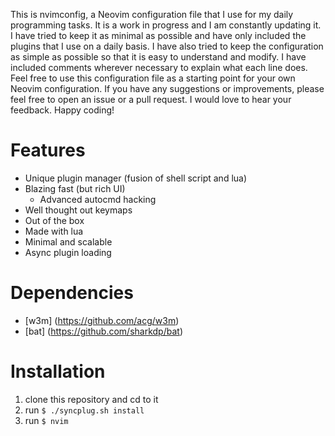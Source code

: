 This is nvimconfig, a Neovim configuration file that I use for my daily
programming tasks. It is a work in progress and I am constantly updating it. I
have tried to keep it as minimal as possible and have only included the plugins
that I use on a daily basis. I have also tried to keep the configuration as
simple as possible so that it is easy to understand and modify. I have included
comments wherever necessary to explain what each line does. Feel free to use
this configuration file as a starting point for your own Neovim configuration.
If you have any suggestions or improvements, please feel free to open an issue
or a pull request. I would love to hear your feedback. Happy coding!

# Features
- Unique plugin manager (fusion of shell script and lua)
- Blazing fast (but rich UI)
  + Advanced autocmd hacking
- Well thought out keymaps
- Out of the box
- Made with lua
- Minimal and scalable
- Async plugin loading

# Dependencies
- [w3m] (https://github.com/acg/w3m)
- [bat] (https://github.com/sharkdp/bat)

# Installation
1. clone this repository and cd to it
2. run ```$ ./syncplug.sh install```
3. run ```$ nvim```
